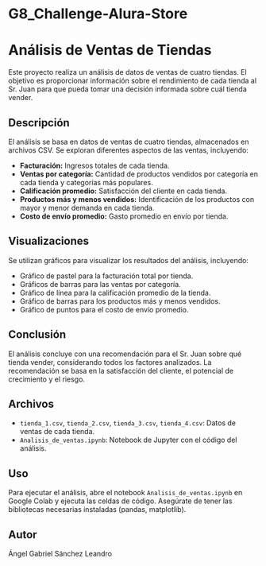 # G8_Challenge-Alura-Store
# Análisis de Ventas de Tiendas

Este proyecto realiza un análisis de datos de ventas de cuatro tiendas. El objetivo es proporcionar información sobre el rendimiento de cada tienda al Sr. Juan para que pueda tomar una decisión informada sobre cuál tienda vender.

## Descripción

El análisis se basa en datos de ventas de cuatro tiendas, almacenados en archivos CSV. Se exploran diferentes aspectos de las ventas, incluyendo:

- **Facturación:** Ingresos totales de cada tienda.
- **Ventas por categoría:** Cantidad de productos vendidos por categoría en cada tienda y categorías más populares.
- **Calificación promedio:** Satisfacción del cliente en cada tienda.
- **Productos más y menos vendidos:** Identificación de los productos con mayor y menor demanda en cada tienda.
- **Costo de envío promedio:** Gasto promedio en envío por tienda.

## Visualizaciones

Se utilizan gráficos para visualizar los resultados del análisis, incluyendo:

- Gráfico de pastel para la facturación total por tienda.
- Gráficos de barras para las ventas por categoría.
- Gráfico de línea para la calificación promedio de la tienda.
- Gráfico de barras para los productos más y menos vendidos.
- Gráfico de puntos para el costo de envío promedio.

## Conclusión

El análisis concluye con una recomendación para el Sr. Juan sobre qué tienda vender, considerando todos los factores analizados. La recomendación se basa en la satisfacción del cliente, el potencial de crecimiento y el riesgo.

## Archivos

- `tienda_1.csv`, `tienda_2.csv`, `tienda_3.csv`, `tienda_4.csv`: Datos de ventas de cada tienda.
- `Analisis_de_ventas.ipynb`: Notebook de Jupyter con el código del análisis.

## Uso

Para ejecutar el análisis, abre el notebook `Analisis_de_ventas.ipynb` en Google Colab y ejecuta las celdas de código. Asegúrate de tener las bibliotecas necesarias instaladas (pandas, matplotlib).

## Autor

Ángel Gabriel Sánchez Leandro



